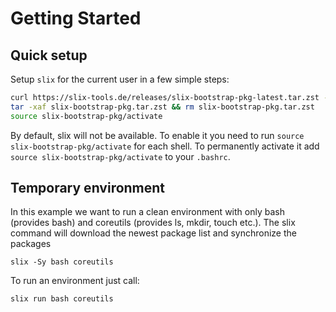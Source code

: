 # Getting Started

## Quick setup
Setup `slix` for the current user in a few simple steps:
``` sh
curl https://slix-tools.de/releases/slix-bootstrap-pkg-latest.tar.zst -o slix-bootstrap-pkg.tar.zst
tar -xaf slix-bootstrap-pkg.tar.zst && rm slix-bootstrap-pkg.tar.zst
source slix-bootstrap-pkg/activate
```

By default, slix will not be available. To enable it you need to run `source slix-bootstrap-pkg/activate` for each shell.
To permanently activate it add `source slix-bootstrap-pkg/activate` to your `.bashrc`.

## Temporary environment

In this example we want to run a clean environment with only bash (provides bash) and coreutils (provides ls, mkdir, touch etc.).
The slix command will download the newest package list and synchronize the packages
```
slix -Sy bash coreutils
```

To run an environment just call:
```
slix run bash coreutils
```
